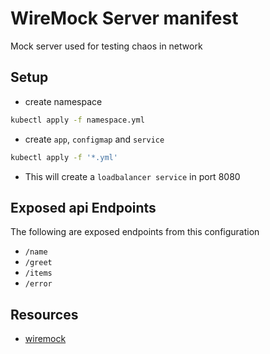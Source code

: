 # WireMock Server manifest
Mock server used for testing chaos in network

## Setup
* create namespace
```bash
kubectl apply -f namespace.yml
```
* create `app`, `configmap` and `service`
```bash
kubectl apply -f '*.yml'
```
* This will create a `loadbalancer service` in port 8080

## Exposed api Endpoints
The following are exposed endpoints from this configuration
* `/name`
* `/greet`
* `/items`
* `/error`

## Resources
- [wiremock](https://wiremock.org/)

